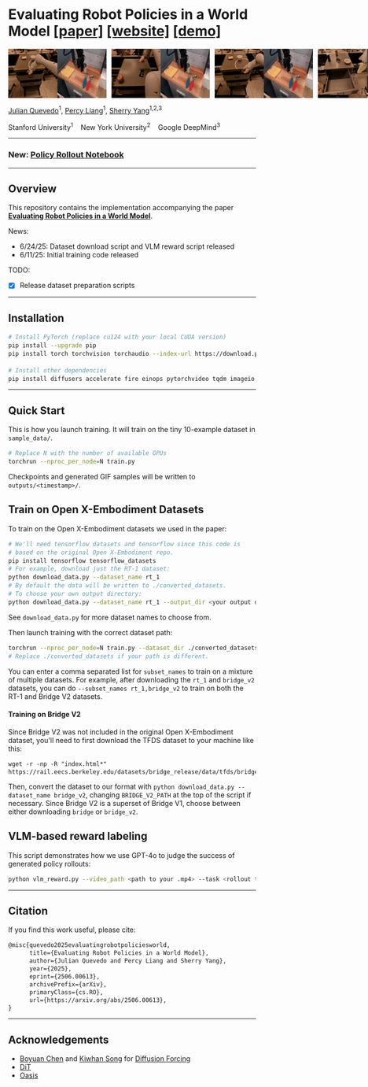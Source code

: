 # Evaluating Robot Policies in a World Model [\[paper\]](https://arxiv.org/abs/2506.00613) [\[website\]](https://world-model-eval.github.io/abstract) [\[demo\]](https://world-model-eval.github.io/) 

<!-- GIF gallery -->
<div style="display: flex; gap: 10px;">
  <img src="media/sweep_z.gif" alt="sweep z" width="200"/>
  <img src="media/sweep_y.gif" alt="sweep y" width="200"/>
  <img src="media/sweep_x.gif" alt="sweep x" width="200"/>
  <img src="media/gripper.gif" alt="gripper" width="200"/>
</div>

[Julian Quevedo](https://julian-q.github.io/)<sup>1</sup>, [Percy Liang](https://cs.stanford.edu/~pliang/)<sup>1</sup>, [Sherry Yang](https://sherryy.github.io/)<sup>1,2,3</sup>

Stanford University<sup>1</sup> &nbsp;&nbsp; New York University<sup>2</sup> &nbsp;&nbsp; Google DeepMind<sup>3</sup>

---

### New: [Policy Rollout Notebook](robot_evaluation.ipynb)

---

## Overview

This repository contains the implementation accompanying the paper [**Evaluating Robot Policies in a World Model**](https://arxiv.org/abs/2506.00613).  

News:
- 6/24/25: Dataset download script and VLM reward script released
- 6/11/25: Initial training code released

TODO:
- [x] Release dataset preparation scripts

---

## Installation

```bash
# Install PyTorch (replace cu124 with your local CUDA version)
pip install --upgrade pip
pip install torch torchvision torchaudio --index-url https://download.pytorch.org/whl/cu124

# Install other dependencies
pip install diffusers accelerate fire einops pytorchvideo tqdm imageio matplotlib
```

---

## Quick Start
This is how you launch training. It will train on the tiny 10-example dataset in `sample_data/`.
```bash
# Replace N with the number of available GPUs
torchrun --nproc_per_node=N train.py
```

Checkpoints and generated GIF samples will be written to `outputs/<timestamp>/`.

## Train on Open X-Embodiment Datasets
To train on the Open X-Embodiment datasets we used in the paper:
```bash
# We'll need tensorflow datasets and tensorflow since this code is 
# based on the original Open X-Embodiment repo.
pip install tensorflow tensorflow_datasets
# For example, download just the RT-1 dataset:
python download_data.py --dataset_name rt_1
# By default the data will be written to ./converted_datasets.
# To choose your own output directory:
python download_data.py --dataset_name rt_1 --output_dir <your output dir>
```
See `download_data.py` for more dataset names to choose from.


Then launch training with the correct dataset path:
```bash
torchrun --nproc_per_node=N train.py --dataset_dir ./converted_datasets --subset_names rt_1
# Replace ./converted_datasets if your path is different.
```
You can enter a comma separated list for `subset_names` to train on a mixture of multiple datasets. For example, after downloading the `rt_1` and `bridge_v2` datasets, you can do `--subset_names rt_1,bridge_v2` to train on both the RT-1 and Bridge V2 datasets.

#### Training on Bridge V2
Since Bridge V2 was not included in the original Open X-Embodiment dataset, you'll need to first download the TFDS dataset to your machine like this:
```
wget -r -np -R "index.html*" https://rail.eecs.berkeley.edu/datasets/bridge_release/data/tfds/bridge_dataset/
```
Then, convert the dataset to our format with `python download_data.py --dataset_name bridge_v2`, changing `BRIDGE_V2_PATH` at the top of the script if necessary. Since Bridge V2 is a superset of Bridge V1, choose between either downloading `bridge` or `bridge_v2`.

## VLM-based reward labeling
This script demonstrates how we use GPT-4o to judge the success of generated policy rollouts:
```bash
python vlm_reward.py --video_path <path to your .mp4> --task <rollout task instructions>
```


---

## Citation

If you find this work useful, please cite:

```text
@misc{quevedo2025evaluatingrobotpoliciesworld,
      title={Evaluating Robot Policies in a World Model}, 
      author={Julian Quevedo and Percy Liang and Sherry Yang},
      year={2025},
      eprint={2506.00613},
      archivePrefix={arXiv},
      primaryClass={cs.RO},
      url={https://arxiv.org/abs/2506.00613}, 
}
```

---

## Acknowledgements
- [Boyuan Chen](https://boyuan.space/) and [Kiwhan Song](https://kiwhan.dev/) for [Diffusion Forcing](https://github.com/buoyancy99/diffusion-forcing)
- [DiT](https://github.com/facebookresearch/DiT)
- [Oasis](https://github.com/etched-ai/open-oasis)

